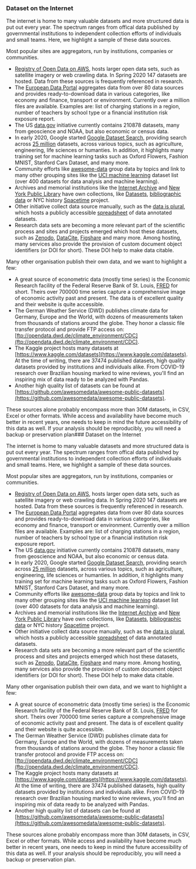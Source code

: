 ### Dataset on the Internet

The internet is home to many valuable datasets and more structured data is
put out every year. The spectrum ranges from offical data published by
governmental institutions to independent collection efforts of individuals and
small teams. Here, we highlight a sample of these data sources.

Most popular sites are aggregators, run by institutions, companies or communities.

* [Registry of Open Data on AWS](https://registry.opendata.aws/), hosts larger
  open data sets, such as satellite imagery or web crawling data. In Spring
  2020 147 datasets are hosted. Data from these sources is frequently
  referenced in research.
* The [European Data Portal](https://www.europeandataportal.eu/) aggregates
  data from over 80 data sources and provides ready-to-download data in various
  categories, like economy and finance, transport or environment. Currently
  over a million files are available. Examples are: list of charging stations
  in a region, number of teachers by school type or a financial institution
  risk exposure report.
* The US [data.gov](https://catalog.data.gov/dataset) initiative currently
  contains 210878 datasets, many from geoscience and NOAA, but also economic or
  census data.
* In early 2020, Google started [Google Dataset
  Search](https://research.google/tools/datasets/), providing search across [25
  million](https://www.blog.google/products/search/discovering-millions-datasets-web/)
  datasets, across various topics, such as agriculture, engineering, life
  sciences or humanties. In addition, it highlights many training set for
  machine learning tasks such as Oxford Flowers, Fashion MNIST, Stanford Cars
  Dataset, and many more.
* Community efforts like
  [awesome-data](https://github.com/datasets/awesome-data) group data by topics
  and link to many other grouping sites like the [UCI machine
  learning](https://archive.ics.uci.edu/ml/datasets.php) dataset list (over 400
  datasets for data analysis and machine learning).
* Archives and memorial institutions like the [Internet
  Archive](https:/archive.org) and [New York Public
  Library](https://www.nypl.org) have own collections, like
  [Datasets](https://archive.org/details/datasets), [bibliographic data](https://archive.org/details/ia_biblio_metadata) or NYC history [Spacetime](http://spacetime.nypl.org/) project.
* Other initiative collect data source manually, such as the [data is
  plural](), which hosts a publicly accessible
  [spreadsheet](https://docs.google.com/spreadsheets/d/1wZhPLMCHKJvwOkP4juclhjFgqIY8fQFMemwKL2c64vk/edit)
  of data annotated datasets.
* Research data sets are becoming a more relevant part of the scientific
  process and sites and projects emerged which host these datasets, such as
  [Zenodo](https://zenodo.org/), [DataCite](https://datacite.org/),
  [Figshare](https://figshare.com/) and many more. Among hosting, many services
  also provide the provision of custom document object identifiers (or DOI for
  short). These DOI help to make data citable.

Many other organisation publish their own data, and we want to highlight a few:

* A great source of econometric data (mostly time series) is the Economic
  Research facility of the Federal Reserve Bank of St. Louis,
  [FRED](https://fred.stlouisfed.org/) for short. Theirs over 700000 time
  series capture a comprehensive image of economic activity past and present.
  The data is of excellent quality and their website is quite accessible.
* The German Weather Service (DWD) publishes climate data for Germany, Europe
  and the World, with dozens of measurements taken from thousands of stations
  around the globe. They honor a classic file transfer protocol and provide FTP
  access on:
  [ftp://opendata.dwd.de/climate_environment/CDC](ftp://opendata.dwd.de/climate_environment/CDC).
* The Kaggle project hosts many datasets at
  [https://www.kaggle.com/datasets](https://www.kaggle.com/datasets). At the
  time of writing, there are 37474 published datasets, high quality datasets
  provided by institutions and individuals alike. From COVID-19 research over
  Brazilian housing marked to wine reviews, you'll find an inspiring mix of
  data ready to be analyzed with Pandas.
* Another high quality list of datasets can be found at
  [https://github.com/awesomedata/awesome-public-datasets](https://github.com/awesomedata/awesome-public-datasets).

These sources alone probably encompass more than 30M datasets, in CSV, Excel or
other formats. While access and availability have become much better in recent
years, one needs to keep in mind the future accessibility of this data as well.
If your analysis should be reproducibly, you will need a backup or preservation
plan### Dataset on the Internet

The internet is home to many valuable datasets and more structured data is
put out every year. The spectrum ranges from offical data published by
governmental institutions to independent collection efforts of individuals and
small teams. Here, we highlight a sample of these data sources.

Most popular sites are aggregators, run by institutions, companies or communities.

* [Registry of Open Data on AWS](https://registry.opendata.aws/), hosts larger
  open data sets, such as satellite imagery or web crawling data. In Spring
  2020 147 datasets are hosted. Data from these sources is frequently
  referenced in research.
* The [European Data Portal](https://www.europeandataportal.eu/) aggregates
  data from over 80 data sources and provides ready-to-download data in various
  categories, like economy and finance, transport or environment. Currently
  over a million files are available. Examples are: list of charging stations
  in a region, number of teachers by school type or a financial institution
  risk exposure report.
* The US [data.gov](https://catalog.data.gov/dataset) initiative currently
  contains 210878 datasets, many from geoscience and NOAA, but also economic or
  census data.
* In early 2020, Google started [Google Dataset
  Search](https://research.google/tools/datasets/), providing search across [25
  million](https://www.blog.google/products/search/discovering-millions-datasets-web/)
  datasets, across various topics, such as agriculture, engineering, life
  sciences or humanties. In addition, it highlights many training set for
  machine learning tasks such as Oxford Flowers, Fashion MNIST, Stanford Cars
  Dataset, and many more.
* Community efforts like
  [awesome-data](https://github.com/datasets/awesome-data) group data by topics
  and link to many other grouping sites like the [UCI machine
  learning](https://archive.ics.uci.edu/ml/datasets.php) dataset list (over 400
  datasets for data analysis and machine learning).
* Archives and memorial institutions like the [Internet
  Archive](https:/archive.org) and [New York Public
  Library](https://www.nypl.org) have own collections, like
  [Datasets](https://archive.org/details/datasets), [bibliographic data](https://archive.org/details/ia_biblio_metadata) or NYC history [Spacetime](http://spacetime.nypl.org/) project.
* Other initiative collect data source manually, such as the [data is
  plural](), which hosts a publicly accessible
  [spreadsheet](https://docs.google.com/spreadsheets/d/1wZhPLMCHKJvwOkP4juclhjFgqIY8fQFMemwKL2c64vk/edit)
  of data annotated datasets.
* Research data sets are becoming a more relevant part of the scientific
  process and sites and projects emerged which host these datasets, such as
  [Zenodo](https://zenodo.org/), [DataCite](https://datacite.org/),
  [Figshare](https://figshare.com/) and many more. Among hosting, many services
  also provide the provision of custom document object identifiers (or DOI for
  short). These DOI help to make data citable.

Many other organisation publish their own data, and we want to highlight a few:

* A great source of econometric data (mostly time series) is the Economic
  Research facility of the Federal Reserve Bank of St. Louis,
  [FRED](https://fred.stlouisfed.org/) for short. Theirs over 700000 time
  series capture a comprehensive image of economic activity past and present.
  The data is of excellent quality and their website is quite accessible.
* The German Weather Service (DWD) publishes climate data for Germany, Europe
  and the World, with dozens of measurements taken from thousands of stations
  around the globe. They honor a classic file transfer protocol and provide FTP
  access on:
  [ftp://opendata.dwd.de/climate_environment/CDC](ftp://opendata.dwd.de/climate_environment/CDC).
* The Kaggle project hosts many datasets at
  [https://www.kaggle.com/datasets](https://www.kaggle.com/datasets). At the
  time of writing, there are 37474 published datasets, high quality datasets
  provided by institutions and individuals alike. From COVID-19 research over
  Brazilian housing marked to wine reviews, you'll find an inspiring mix of
  data ready to be analyzed with Pandas.
* Another high quality list of datasets can be found at
  [https://github.com/awesomedata/awesome-public-datasets](https://github.com/awesomedata/awesome-public-datasets).

These sources alone probably encompass more than 30M datasets, in CSV, Excel or
other formats. While access and availability have become much better in recent
years, one needs to keep in mind the future accessibility of this data as well.
If your analysis should be reproducibly, you will need a backup or preservation
plan.

